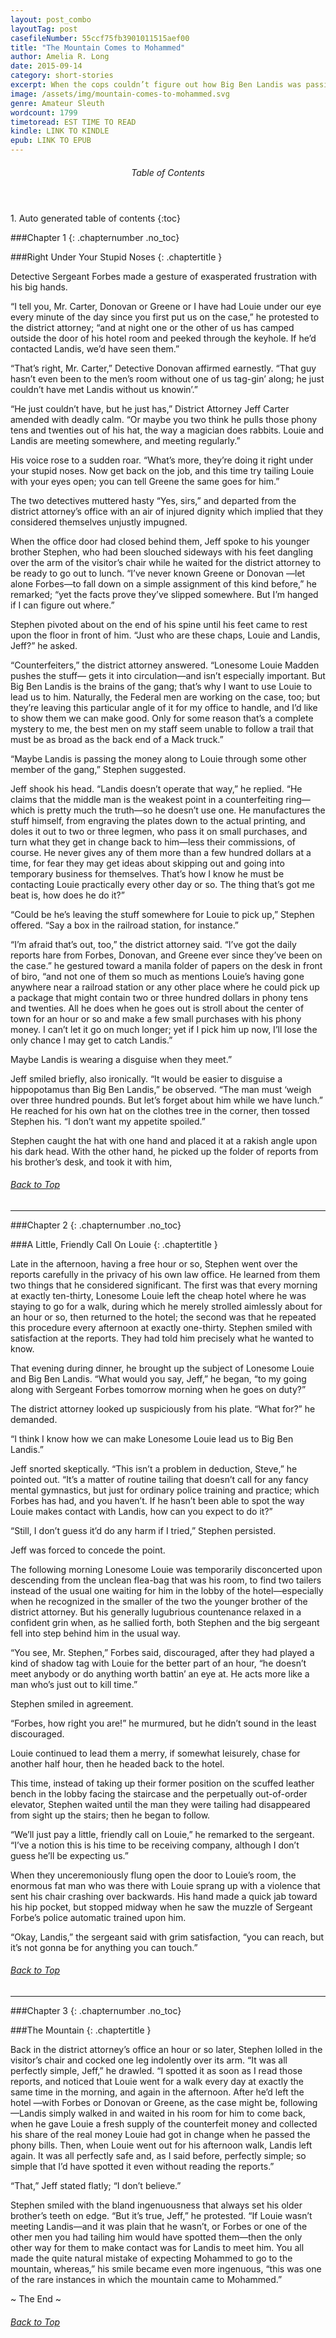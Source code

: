 ```yaml
---
layout: post_combo
layoutTag: post
casefileNumber: 55ccf75fb3901011515aef00
title: "The Mountain Comes to Mohammed"
author: Amelia R. Long
date: 2015-09-14
category: short-stories
excerpt: When the cops couldn’t figure out how Big Ben Landis was passing his counterfeit cash to his gang, the DA’s younger brother decided to see if he could solve the mystery and catch Landis with the dirty money.
image: /assets/img/mountain-comes-to-mohammed.svg
genre: Amateur Sleuth
wordcount: 1799
timetoread: EST TIME TO READ
kindle: LINK TO KINDLE
epub: LINK TO EPUB
--- 
```


<section id="toc" class="toc">
  <header>
    <h6>Table of Contents</h6>
  </header>
<div id="drawer" markdown="1">
1. Auto generated table of contents
{:toc}
</div>
</section> <!-- table-of-contents -->

###Chapter 1
{: .chapternumber .no_toc}

###Right Under Your Stupid Noses
{: .chaptertitle }

Detective Sergeant Forbes made a gesture of exasperated frustration with his big hands.

“I tell you, Mr. Carter, Donovan or Greene or I have had Louie under our eye every minute of the day since you first put us on the case,” he protested to the district attorney; “and at night one or the other of us has camped outside the door of his hotel room and peeked through the keyhole. If he’d contacted Landis, we’d have seen them.”

“That’s right, Mr. Carter,” Detective Donovan affirmed earnestly. “That guy hasn’t even been to the men’s room without one of us tag-gin’ along; he just couldn’t have met Landis without us knowin’.”

“He just couldn’t have, but he just has,” District Attorney Jeff Carter amended with deadly calm. “Or maybe you two think he pulls those phony tens and twenties out of his hat, the way a magician does rabbits. Louie and Landis are meeting somewhere, and meeting regularly.”

His voice rose to a sudden roar. “What’s more, they’re doing it right under your stupid noses. Now get back on the job, and this time try tailing Louie with your eyes open; you can tell Greene the same goes for him.”

The two detectives muttered hasty “Yes, sirs,” and departed from the district attorney’s office with an air of injured dignity which implied that they considered themselves unjustly impugned.

When the office door had closed behind them, Jeff spoke to his younger brother Stephen, who had been slouched sideways with his feet dangling over the arm of the visitor’s chair while he waited for the district attorney to be ready to go out to lunch. “I’ve never known Greene or Donovan —let alone Forbes—to fall down on a simple assignment of this kind before,” he remarked; “yet the facts prove they’ve slipped somewhere. But I’m hanged if I can figure out where.”

Stephen pivoted about on the end of his spine until his feet came to rest upon the floor in front of him. “Just who are these chaps, Louie and Landis, Jeff?” he asked.

“Counterfeiters,” the district attorney answered. “Lonesome Louie Madden pushes the stuff— gets it into circulation—and isn’t especially important. But Big Ben Landis is the brains of the gang; that’s why I want to use Louie to lead us to him. Naturally, the Federal men are working on the case, too; but they’re leaving this particular angle of it for my office to handle, and I’d like to show them we can make good. Only for some reason that’s a complete mystery to me, the best men on my staff seem unable to follow a trail that must be as broad as the back end of a Mack truck.”

“Maybe Landis is passing the money along to Louie through some other member of the gang,” Stephen suggested.

Jeff shook his head. “Landis doesn’t operate that way,” he replied. “He claims that the middle man is the weakest point in a counterfeiting ring—which is pretty much the truth—so he doesn’t use one. He manufactures the stuff himself, from engraving the plates down to the actual printing, and doles it out to two or three legmen, who pass it on small purchases, and turn what they get in change back to him—less their commissions, of course. He never gives any of them more than a few hundred dollars at a time, for fear they may get ideas about skipping out and going into temporary business for themselves. That’s how I know he must be contacting Louie practically every other day or so. The thing that’s got me beat is, how does he do it?”

“Could be he’s leaving the stuff somewhere for Louie to pick up,” Stephen offered. “Say a box in the railroad station, for instance.”

“I’m afraid that’s out, too,” the district attorney said. “I’ve got the daily reports hare from Forbes, Donovan, and Greene ever since they’ve been on the case.” he gestured toward a manila folder of papers on the desk in front of biro, “and not one of them so much as mentions Louie’s having gone anywhere near a railroad station or any other place where he could pick up a package that might contain two or three hundred dollars in phony tens and twenties. All he does when he goes out is stroll about the center of town for an hour or so and make a few small purchases with his phony money. I can’t let it go on much longer; yet if I pick him up now, I’ll lose the only chance I may get to catch Landis.”

Maybe Landis is wearing a disguise when they meet.”

Jeff smiled briefly, also ironically. “It would be easier to disguise a hippopotamus than Big Ben Landis,” be observed. “The man must ‘weigh over three hundred pounds. But let’s forget about him while we have lunch.” He reached for his own hat on the clothes tree in the corner, then tossed Stephen his. “I don’t want my appetite spoiled.”

Stephen caught the hat with one hand and placed it at a rakish angle upon his dark head. With the other hand, he picked up the folder of reports from his brother’s desk, and took it with him,

<h6 class="btt"><a href="#top">Back to Top</a></h6>
<hr>

###Chapter 2
{: .chapternumber .no_toc}

###A Little, Friendly Call On Louie
{: .chaptertitle }

Late in the afternoon, having a free hour or so, Stephen went over the reports carefully in the privacy of his own law office. He learned from them two things that he considered significant. The first was that every morning at exactly ten-thirty, Lonesome Louie left the cheap hotel where he was staying to go for a walk, during which he merely strolled aimlessly about for an hour or so, then returned to the hotel; the second was that he repeated this procedure every afternoon at exactly one-thirty. Stephen smiled with satisfaction at the reports. They had told him precisely what he wanted to know.

That evening during dinner, he brought up the subject of Lonesome Louie and Big Ben Landis. “What would you say, Jeff,” he began, “to my going along with Sergeant Forbes tomorrow morning when he goes on duty?”

The district attorney looked up suspiciously from his plate. “What for?” he demanded.

“I think I know how we can make Lonesome Louie lead us to Big Ben Landis.”

Jeff snorted skeptically. “This isn’t a problem in deduction, Steve,” he pointed out. “It’s a matter of routine tailing that doesn’t call for any fancy mental gymnastics, but just for ordinary police training and practice; which Forbes has had, and you haven’t. If he hasn’t been able to spot the way Louie makes contact with Landis, how can you expect to do it?”

“Still, I don’t guess it’d do any harm if I tried,” Stephen persisted.

Jeff was forced to concede the point.

The following morning Lonesome Louie was temporarily disconcerted upon descending from the unclean flea-bag that was his room, to find two tailers instead of the usual one waiting for him in the lobby of the hotel—especially when he recognized in the smaller of the two the younger brother of the district attorney. But his generally lugubrious countenance relaxed in a confident grin when, as he sallied forth, both Stephen and the big sergeant fell into step behind him in the usual way.

“You see, Mr. Stephen,” Forbes said, discouraged, after they had played a kind of shadow tag with Louie for the better part of an hour, “he doesn’t meet anybody or do anything worth battin’ an eye at. He acts more like a man who’s just out to kill time.”

Stephen smiled in agreement.

“Forbes, how right you are!” he murmured, but he didn’t sound in the least discouraged.

Louie continued to lead them a merry, if somewhat leisurely, chase for another half hour, then he headed back to the hotel.

This time, instead of taking up their former position on the scuffed leather bench in the lobby facing the staircase and the perpetually out-of-order elevator, Stephen waited until the man they were tailing had disappeared from sight up the stairs; then he began to follow.

“We’ll just pay a little, friendly call on Louie,” he remarked to the sergeant. “I’ve a notion this is his time to be receiving company, although I don’t guess he’ll be expecting us.”

When they unceremoniously flung open the door to Louie’s room, the enormous fat man who was there with Louie sprang up with a violence that sent his chair crashing over backwards. His hand made a quick jab toward his hip pocket, but stopped midway when he saw the muzzle of Sergeant Forbe’s police automatic trained upon him.

“Okay, Landis,” the sergeant said with grim satisfaction, “you can reach, but it’s not gonna be for anything you can touch.”

<h6 class="btt"><a href="#top">Back to Top</a></h6>
<hr>

###Chapter 3
{: .chapternumber .no_toc}

###The Mountain
{: .chaptertitle }

Back in the district attorney’s office an hour or so later, Stephen lolled in the visitor’s chair and cocked one leg indolently over its arm. “It was all perfectly simple, Jeff,” he drawled. “I spotted it as soon as I read those reports, and noticed that Louie went for a walk every day at exactly the same time in the morning, and again in the afternoon. After he’d left the hotel —with Forbes or Donovan or Greene, as the case might be, following—Landis simply walked in and waited in his room for him to come back, when he gave Louie a fresh supply of the counterfeit money and collected his share of the real money Louie had got in change when he passed the phony bills. Then, when Louie went out for his afternoon walk, Landis left again. It was all perfectly safe and, as I said before, perfectly simple; so simple that I’d have spotted it even without reading the reports.”

“That,” Jeff stated flatly; “I don’t believe.”

Stephen smiled with the bland ingenuousness that always set his older brother’s teeth on edge. “But it’s true, Jeff,” he protested. “If Louie wasn’t meeting Landis—and it was plain that he wasn’t, or Forbes or one of the other men you had tailing him would have spotted them—then the only other way for them to make contact was for Landis to meet him. You all made the quite natural mistake of expecting Mohammed to go to the mountain, whereas,” his smile became even more ingenuous, “this was one of the rare instances in which the mountain came to Mohammed.”

<p id="theend">~ The End ~
<h6 class="btt"><a href="#top">Back to Top</a></h6>